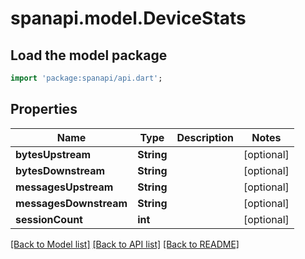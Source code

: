 # spanapi.model.DeviceStats

## Load the model package
```dart
import 'package:spanapi/api.dart';
```

## Properties
Name | Type | Description | Notes
------------ | ------------- | ------------- | -------------
**bytesUpstream** | **String** |  | [optional] 
**bytesDownstream** | **String** |  | [optional] 
**messagesUpstream** | **String** |  | [optional] 
**messagesDownstream** | **String** |  | [optional] 
**sessionCount** | **int** |  | [optional] 

[[Back to Model list]](../README.md#documentation-for-models) [[Back to API list]](../README.md#documentation-for-api-endpoints) [[Back to README]](../README.md)


